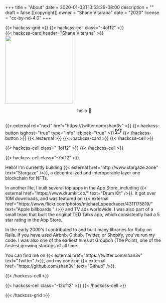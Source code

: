 +++
title = "About"
date = 2020-01-03T13:53:29-08:00
description = ""
draft = false
[[copyright]]
  owner = "Shane Vitarana"
  date = "2020"
  license = "cc-by-nd-4.0"
+++

{{< hackcss-grid >}}
{{< hackcss-cell class="-4of12" >}}
<br />
{{< hackcss-card header="Shane Vitarana" >}}
<img class="center" src="/shane1.jpg" width="216" height="216" />

<p style="text-align: center;">hello 👋</p>
<br />
{{< external rel="next" href="https://twitter.com/shan3v" >}}
{{< hackcss-button isghost="true" type="info" isblock="true" >}}
<svg viewBox="0 0 24 24" width="20" height="20" fill="none" stroke="currentcolor" stroke-linecap="round" stroke-linejoin="round" stroke-width="2">
<path d="M24 4.557c-.883.392-1.832.656-2.828.775 1.017-.609 1.798-1.574 2.165-2.724-.951.564-2.005.974-3.127 1.195-.897-.957-2.178-1.555-3.594-1.555-3.179 0-5.515 2.966-4.797 6.045-4.091-.205-7.719-2.165-10.148-5.144-1.29 2.213-.669 5.108 1.523 6.574-.806-.026-1.566-.247-2.229-.616-.054 2.281 1.581 4.415 3.949 4.89-.693.188-1.452.232-2.224.084.626 1.956 2.444 3.379 4.6 3.419-2.07 1.623-4.678 2.348-7.29 2.04 2.179 1.397 4.768 2.212 7.548 2.212 9.142 0 14.307-7.721 13.995-14.646.962-.695 1.797-1.562 2.457-2.549z" />
</svg>
{{< /hackcss-button >}}
{{< /external >}}
{{< /hackcss-card >}}
{{< /hackcss-cell >}}

{{< hackcss-cell class="-1of12" >}}
{{< /hackcss-cell >}}

{{< hackcss-cell class="-7of12" >}}

<p>
Hello! I'm currently building {{< external href="http://www.stargaze.zone" text="Stargaze" />}}, a decentralized and interoperable layer one blockchain for NFTs.
</p>
<p>
In another life, I built several top apps in the App Store, including {{< external href="https://www.drumkit.co/" text="Drum Kit" />}}. It got over 10M downloads, and was featured on {{< external href="https://www.flickr.com/photos/michael_speedracer/4311175819/" text="Apple billboards " />}} and TV ads worldwide. I was also part of a small team that built the original TED Talks app, which consistently had a 5 star rating in the App Store.
</p>
<p>
In the early 2000's I contributed to and built many libraries for Ruby on Rails. If you have used Airbnb, Github, Twitter, or Shopify, you've run my code. I was also one of the earliest hires at Groupon (The Point), one of the fastest growing startups of all time.
</p>
<p>
You can find me on {{< external href="https://twitter.com/shan3v" text="Twitter" />}}, and my code on {{< external href="https://github.com/shan3v" text="Github" />}}.
</p>
{{< /hackcss-cell >}}

{{< hackcss-cell class="-12of12" >}}
{{< /hackcss-cell >}}

{{< /hackcss-grid >}}

<p></p>

<!--more-->
